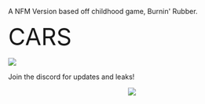 A NFM Version based off childhood game, Burnin' Rubber.


 <font size="30">CARS</font>
 
<img src="https://i.imgur.com/RjGFIkw.png"/>




Join the discord for updates and leaks!
<p align="center">
 <a href="https://discord.gg/vSJ4XV2Nxd" target"blank_"><img src="https://img.shields.io/discord/815419423564759040?color=%237289da&label=Invite&logo=discord&logoColor=%237289da&style=flat-square"></a>
  
